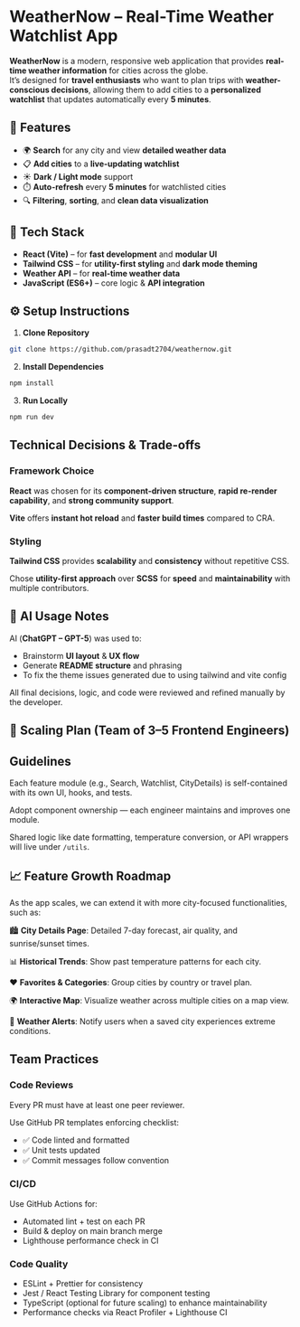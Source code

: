 # **WeatherNow – Real-Time Weather Watchlist App**

**WeatherNow** is a modern, responsive web application that provides **real-time weather information** for cities across the globe.  
It’s designed for **travel enthusiasts** who want to plan trips with **weather-conscious decisions**, allowing them to add cities to a **personalized watchlist** that updates automatically every **5 minutes**.

## 🚀 **Features**

- 🌍 **Search** for any city and view **detailed weather data**
- 📋 **Add cities** to a **live-updating watchlist**
- ☀️ **Dark / Light mode** support
- ⏱️ **Auto-refresh** every **5 minutes** for watchlisted cities
- 🔍 **Filtering**, **sorting**, and **clean data visualization**

## 🧩 **Tech Stack**

- **React (Vite)** – for **fast development** and **modular UI**
- **Tailwind CSS** – for **utility-first styling** and **dark mode theming**
- **Weather API** – for **real-time weather data**
- **JavaScript (ES6+)** – core logic & **API integration**

## ⚙️ **Setup Instructions**

1. **Clone Repository**  
  ```bash
  git clone https://github.com/prasadt2704/weathernow.git
  ```

2. **Install Dependencies**
  ```bash
  npm install
  ```
3. **Run Locally**
  ```bash
  npm run dev
  ```

## Technical Decisions & Trade-offs

### Framework Choice

**React** was chosen for its **component-driven structure**, **rapid re-render capability**, and **strong community support**.

**Vite** offers **instant hot reload** and **faster build times** compared to CRA.

### Styling

**Tailwind CSS** provides **scalability** and **consistency** without repetitive CSS.

Chose **utility-first approach** over **SCSS** for **speed** and **maintainability** with multiple contributors.


## 🤖 AI Usage Notes

AI (**ChatGPT – GPT-5**) was used to:

- Brainstorm **UI layout** & **UX flow**
- Generate **README structure** and phrasing
- To fix the theme issues generated due to using tailwind and vite config

All final decisions, logic, and code were reviewed and refined manually by the developer.

## 🧱 Scaling Plan (Team of 3–5 Frontend Engineers)

## Guidelines

Each feature module (e.g., Search, Watchlist, CityDetails) is self-contained with its own UI, hooks, and tests.

Adopt component ownership — each engineer maintains and improves one module.

Shared logic like date formatting, temperature conversion, or API wrappers will live under `/utils`.

## 📈 Feature Growth Roadmap

As the app scales, we can extend it with more city-focused functionalities, such as:

🏙️ **City Details Page**: Detailed 7-day forecast, air quality, and sunrise/sunset times.

📊 **Historical Trends**: Show past temperature patterns for each city.

❤️ **Favorites & Categories**: Group cities by country or travel plan.

🌍 **Interactive Map**: Visualize weather across multiple cities on a map view.

🔔 **Weather Alerts**: Notify users when a saved city experiences extreme conditions.

## Team Practices

### Code Reviews

Every PR must have at least one peer reviewer.

Use GitHub PR templates enforcing checklist:

- ✅ Code linted and formatted
- ✅ Unit tests updated
- ✅ Commit messages follow convention

### CI/CD

Use GitHub Actions for:

- Automated lint + test on each PR
- Build & deploy on main branch merge
- Lighthouse performance check in CI

### Code Quality

- ESLint + Prettier for consistency
- Jest / React Testing Library for component testing
- TypeScript (optional for future scaling) to enhance maintainability
- Performance checks via React Profiler + Lighthouse CI
